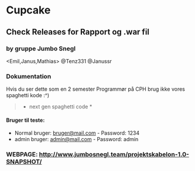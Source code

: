 # Cupcake
## Check Releases for Rapport og .war fil
### by gruppe Jumbo Snegl 
<Emil,Janus,Mathias>
@Tenz331 @Janussr

### Dokumentation
Hvis du ser dette som en 2 semester Programmør på CPH brug ikke vores spaghetti kode :^)
> * next gen spaghetti code *
#### Bruger til teste:
* Normal bruger: bruger@mail.com - Password: 1234
* admin bruger: admin@mail.com - Password: admin
### WEBPAGE: http://www.jumbosnegl.team/projektskabelon-1.0-SNAPSHOT/

